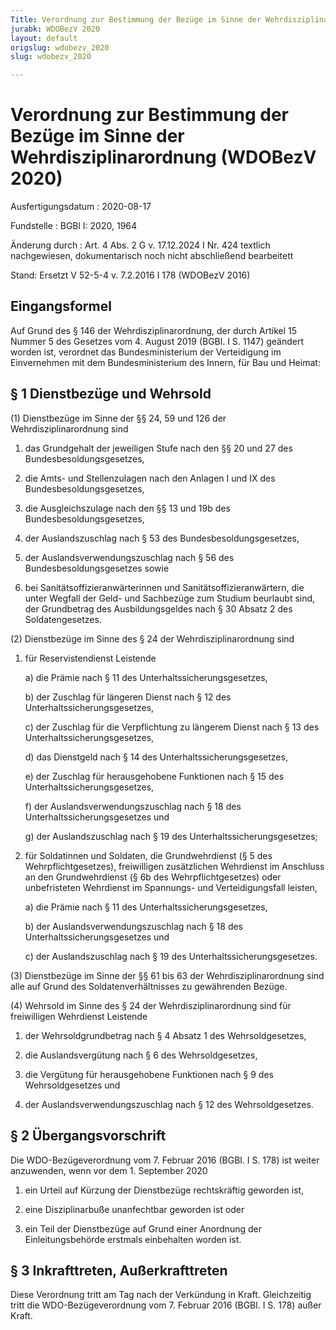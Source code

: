 ```yaml
---
Title: Verordnung zur Bestimmung der Bezüge im Sinne der Wehrdisziplinarordnung
jurabk: WDOBezV 2020
layout: default
origslug: wdobezv_2020
slug: wdobezv_2020

---
```


# Verordnung zur Bestimmung der Bezüge im Sinne der Wehrdisziplinarordnung (WDOBezV 2020)

Ausfertigungsdatum
:   2020-08-17

Fundstelle
:   BGBl I: 2020, 1964

Änderung durch
:   Art. 4 Abs. 2 G v. 17.12.2024 I Nr. 424 textlich nachgewiesen, dokumentarisch noch nicht abschließend bearbeitett

Stand: Ersetzt V 52-5-4 v. 7.2.2016 I 178 (WDOBezV 2016)

## Eingangsformel

Auf Grund des § 146 der Wehrdisziplinarordnung, der durch Artikel 15 Nummer 5 des Gesetzes vom 4. August 2019 (BGBl. I S. 1147) geändert worden ist, verordnet das Bundesministerium der Verteidigung im Einvernehmen mit dem Bundesministerium des Innern, für Bau und Heimat:


## § 1 Dienstbezüge und Wehrsold

(1) Dienstbezüge im Sinne der §§ 24, 59 und 126 der Wehrdisziplinarordnung sind

1.  das Grundgehalt der jeweiligen Stufe nach den §§ 20 und 27 des Bundesbesoldungsgesetzes,


2.  die Amts- und Stellenzulagen nach den Anlagen I und IX des Bundesbesoldungsgesetzes,


3.  die Ausgleichszulage nach den §§ 13 und 19b des Bundesbesoldungsgesetzes,


4.  der Auslandszuschlag nach § 53 des Bundesbesoldungsgesetzes,


5.  der Auslandsverwendungszuschlag nach § 56 des Bundesbesoldungsgesetzes sowie


6.  bei Sanitätsoffizieranwärterinnen und Sanitätsoffizieranwärtern, die unter Wegfall der Geld- und Sachbezüge zum Studium beurlaubt sind, der Grundbetrag des Ausbildungsgeldes nach § 30 Absatz 2 des Soldatengesetzes.




(2) Dienstbezüge im Sinne des § 24 der Wehrdisziplinarordnung sind

1.  für Reservistendienst Leistende

    a)  die Prämie nach § 11 des Unterhaltssicherungsgesetzes,


    b)  der Zuschlag für längeren Dienst nach § 12 des Unterhaltssicherungsgesetzes,


    c)  der Zuschlag für die Verpflichtung zu längerem Dienst nach § 13 des Unterhaltssicherungsgesetzes,


    d)  das Dienstgeld nach § 14 des Unterhaltssicherungsgesetzes,


    e)  der Zuschlag für herausgehobene Funktionen nach § 15 des Unterhaltssicherungsgesetzes,


    f)  der Auslandsverwendungszuschlag nach § 18 des Unterhaltssicherungsgesetzes und


    g)  der Auslandszuschlag nach § 19 des Unterhaltssicherungsgesetzes;





2.  für Soldatinnen und Soldaten, die Grundwehrdienst (§ 5 des Wehrpflichtgesetzes), freiwilligen zusätzlichen Wehrdienst im Anschluss an den Grundwehrdienst (§ 6b des Wehrpflichtgesetzes) oder unbefristeten Wehrdienst im Spannungs- und Verteidigungsfall leisten,

    a)  die Prämie nach § 11 des Unterhaltssicherungsgesetzes,


    b)  der Auslandsverwendungszuschlag nach § 18 des Unterhaltssicherungsgesetzes und


    c)  der Auslandszuschlag nach § 19 des Unterhaltssicherungsgesetzes.







(3) Dienstbezüge im Sinne der §§ 61 bis 63 der Wehrdisziplinarordnung sind alle auf Grund des Soldatenverhältnisses zu gewährenden Bezüge.

(4) Wehrsold im Sinne des § 24 der Wehrdisziplinarordnung sind für freiwilligen Wehrdienst Leistende

1.  der Wehrsoldgrundbetrag nach § 4 Absatz 1 des Wehrsoldgesetzes,


2.  die Auslandsvergütung nach § 6 des Wehrsoldgesetzes,


3.  die Vergütung für herausgehobene Funktionen nach § 9 des Wehrsoldgesetzes und


4.  der Auslandsverwendungszuschlag nach § 12 des Wehrsoldgesetzes.





## § 2 Übergangsvorschrift

Die WDO-Bezügeverordnung vom 7. Februar 2016 (BGBl. I S. 178) ist weiter anzuwenden, wenn vor dem 1. September 2020

1.  ein Urteil auf Kürzung der Dienstbezüge rechtskräftig geworden ist,


2.  eine Disziplinarbuße unanfechtbar geworden ist oder


3.  ein Teil der Dienstbezüge auf Grund einer Anordnung der Einleitungsbehörde erstmals einbehalten worden ist.





## § 3 Inkrafttreten, Außerkrafttreten

Diese Verordnung tritt am Tag nach der Verkündung in Kraft. Gleichzeitig tritt die WDO-Bezügeverordnung vom 7. Februar 2016 (BGBl. I S. 178) außer Kraft.

